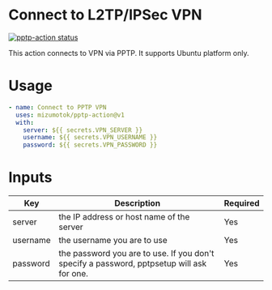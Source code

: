 # Connect to L2TP/IPSec VPN
<p>
  <a href="https://github.com/mizumotok/pptp-action/actions"><img alt="pptp-action status" src="https://github.com/mizumotok/pptp-action/workflows/build-test/badge.svg"></a>
</p>

This action connects to VPN via PPTP. It supports Ubuntu platform only.

# Usage
```yaml
- name: Connect to PPTP VPN
  uses: mizumotok/pptp-action@v1
  with:
    server: ${{ secrets.VPN_SERVER }}
    username: ${{ secrets.VPN_USERNAME }}
    password: ${{ secrets.VPN_PASSWORD }}
```

# Inputs
|Key|Description|Required|
|-|-|-|
|server|the IP address or host name of the server|Yes|
|username|the username you are to use|Yes|
|password|the password you are to use. If you don't specify a password, pptpsetup will ask for one.|Yes|
